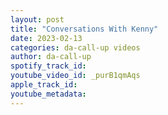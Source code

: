 ```yaml
---
layout: post
title: "Conversations With Kenny"
date: 2023-02-13
categories: da-call-up videos
author: da-call-up
spotify_track_id: 
youtube_video_id: _purB1qmAqs
apple_track_id: 
youtube_metadata: 
---
```

